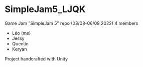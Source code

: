 # SimpleJam5_LJQK
Game Jam "SimpleJam 5" repo (03/08-06/08 2022)
4 members
- Léo (me)
- Jessy
- Quentin
- Keryan

Project handcrafted with Unity
